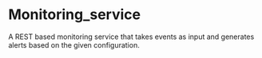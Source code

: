 # Monitoring_service
A REST based monitoring service that takes events as input and generates alerts based on the given configuration.
